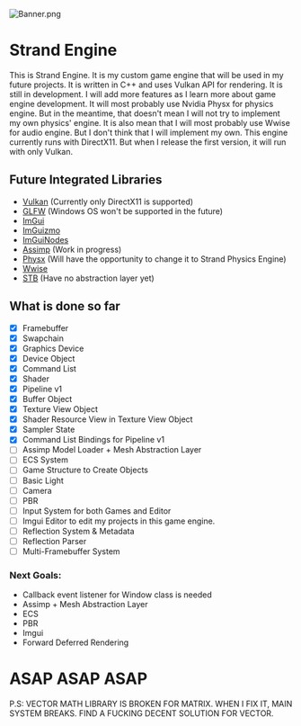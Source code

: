 ![Banner.png](Resources%2FBanner.png)
# Strand Engine

This is Strand Engine. It is my custom game engine that will be used in my future projects. It is 
written in C++ and uses Vulkan API for rendering. It is still in development. I will add more features 
as I learn more about game engine development. It will most probably use Nvidia Physx for physics
engine. But in the meantime, that doesn't mean I will not try to implement my own physics' engine. It is also 
mean that I will most probably use Wwise for audio engine. But I don't think that I will implement my own.
This engine currently runs with DirectX11. But when I release the first version, it will run with only Vulkan.

## Future Integrated Libraries
- [Vulkan](https://www.khronos.org/vulkan/) (Currently only DirectX11 is supported)
- [GLFW](https://www.glfw.org/) (Windows OS won't be supported in the future)
- [ImGui](https://github.com/ocornut/imgui)
- [ImGuizmo](https://github.com/CedricGuillemet/ImGuizmo)
- [ImGuiNodes](https://github.com/thedmd/imgui-node-editor)
- [Assimp](https://github.com/assimp/assimp) (Work in progress)
- [Physx](https://www.nvidia.com/en-us/drivers/physx/physx-9-19-0218-driver/) (Will have the opportunity to change it to Strand Physics Engine)
- [Wwise](https://www.audiokinetic.com/products/wwise/)
- [STB](https://github.com/nothings/stb) (Have no abstraction layer yet)


## What is done so far
- [x] Framebuffer
- [x] Swapchain
- [x] Graphics Device
- [x] Device Object
- [x] Command List
- [x] Shader
- [x] Pipeline v1
- [x] Buffer Object
- [x] Texture View Object
- [x] Shader Resource View in Texture View Object
- [x] Sampler State
- [x] Command List Bindings for Pipeline v1
- [ ] Assimp Model Loader + Mesh Abstraction Layer
- [ ] ECS System
- [ ] Game Structure to Create Objects
- [ ] Basic Light
- [ ] Camera
- [ ] PBR
- [ ] Input System for both Games and Editor
- [ ] Imgui Editor to edit my projects in this game engine.
- [ ] Reflection System & Metadata
- [ ] Reflection Parser
- [ ] Multi-Framebuffer System

### Next Goals:

- Callback event listener for Window class is needed
- Assimp + Mesh Abstraction Layer
- ECS
- PBR
- Imgui
- Forward Deferred Rendering

# ASAP ASAP ASAP
P.S: VECTOR MATH LIBRARY IS BROKEN FOR MATRIX. WHEN I FIX IT, MAIN SYSTEM BREAKS. FIND A FUCKING DECENT SOLUTION FOR VECTOR.